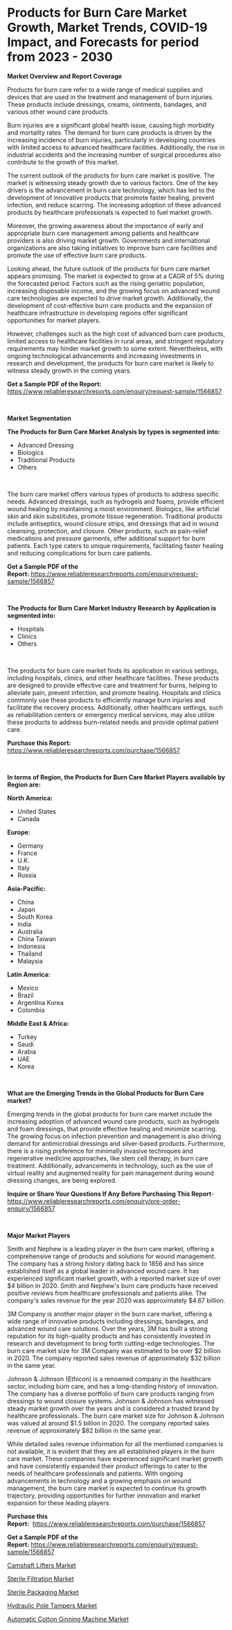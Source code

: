 <p><h1>Products for Burn Care Market Growth, Market Trends, COVID-19 Impact, and Forecasts for period from 2023 - 2030</h1></p><p><strong>Market Overview and Report Coverage</strong></p>
<p><p>Products for burn care refer to a wide range of medical supplies and devices that are used in the treatment and management of burn injuries. These products include dressings, creams, ointments, bandages, and various other wound care products.</p><p>Burn injuries are a significant global health issue, causing high morbidity and mortality rates. The demand for burn care products is driven by the increasing incidence of burn injuries, particularly in developing countries with limited access to advanced healthcare facilities. Additionally, the rise in industrial accidents and the increasing number of surgical procedures also contribute to the growth of this market.</p><p>The current outlook of the products for burn care market is positive. The market is witnessing steady growth due to various factors. One of the key drivers is the advancement in burn care technology, which has led to the development of innovative products that promote faster healing, prevent infection, and reduce scarring. The increasing adoption of these advanced products by healthcare professionals is expected to fuel market growth.</p><p>Moreover, the growing awareness about the importance of early and appropriate burn care management among patients and healthcare providers is also driving market growth. Governments and international organizations are also taking initiatives to improve burn care facilities and promote the use of effective burn care products.</p><p>Looking ahead, the future outlook of the products for burn care market appears promising. The market is expected to grow at a CAGR of 5% during the forecasted period. Factors such as the rising geriatric population, increasing disposable income, and the growing focus on advanced wound care technologies are expected to drive market growth. Additionally, the development of cost-effective burn care products and the expansion of healthcare infrastructure in developing regions offer significant opportunities for market players.</p><p>However, challenges such as the high cost of advanced burn care products, limited access to healthcare facilities in rural areas, and stringent regulatory requirements may hinder market growth to some extent. Nevertheless, with ongoing technological advancements and increasing investments in research and development, the products for burn care market is likely to witness steady growth in the coming years.</p></p>
<p><strong>Get a Sample PDF of the Report:</strong> <a href="https://www.reliableresearchreports.com/enquiry/request-sample/1566857">https://www.reliableresearchreports.com/enquiry/request-sample/1566857</a></p>
<p>&nbsp;</p>
<p><strong>Market Segmentation</strong></p>
<p><strong>The Products for Burn Care Market Analysis by types is segmented into:</strong></p>
<p><ul><li>Advanced Dressing</li><li>Biologics</li><li>Traditional Products</li><li>Others</li></ul></p>
<p>&nbsp;</p>
<p><p>The burn care market offers various types of products to address specific needs. Advanced dressings, such as hydrogels and foams, provide efficient wound healing by maintaining a moist environment. Biologics, like artificial skin and skin substitutes, promote tissue regeneration. Traditional products include antiseptics, wound closure strips, and dressings that aid in wound cleansing, protection, and closure. Other products, such as pain-relief medications and pressure garments, offer additional support for burn patients. Each type caters to unique requirements, facilitating faster healing and reducing complications for burn care patients.</p></p>
<p><strong>Get a Sample PDF of the Report:</strong>&nbsp;<a href="https://www.reliableresearchreports.com/enquiry/request-sample/1566857">https://www.reliableresearchreports.com/enquiry/request-sample/1566857</a></p>
<p>&nbsp;</p>
<p><strong>The Products for Burn Care Market Industry Research by Application is segmented into:</strong></p>
<p><ul><li>Hospitals</li><li>Clinics</li><li>Others</li></ul></p>
<p>&nbsp;</p>
<p><p>The products for burn care market finds its application in various settings, including hospitals, clinics, and other healthcare facilities. These products are designed to provide effective care and treatment for burns, helping to alleviate pain, prevent infection, and promote healing. Hospitals and clinics commonly use these products to efficiently manage burn injuries and facilitate the recovery process. Additionally, other healthcare settings, such as rehabilitation centers or emergency medical services, may also utilize these products to address burn-related needs and provide optimal patient care.</p></p>
<p><strong>Purchase this Report:</strong>&nbsp; <a href="https://www.reliableresearchreports.com/purchase/1566857">https://www.reliableresearchreports.com/purchase/1566857</a></p>
<p>&nbsp;</p>
<p><strong>In terms of Region, the Products for Burn Care Market Players available by Region are:</strong></p>
<p>
    <p> <strong> North America: </strong>
        <ul>
            <li>United States</li>
            <li>Canada</li>
        </ul>
        </p> 
    <p> <strong> Europe: </strong>
        <ul>
            <li>Germany</li>
            <li>France</li>
            <li>U.K.</li>
            <li>Italy</li>
            <li>Russia</li>
        </ul>
        </p> 
    <p> <strong> Asia-Pacific: </strong>
        <ul>
            <li>China</li>
            <li>Japan</li>
            <li>South Korea</li>
            <li>India</li>
            <li>Australia</li>
            <li>China Taiwan</li>
            <li>Indonesia</li>
            <li>Thailand</li>
            <li>Malaysia</li>
        </ul>
        </p> 
    <p> <strong> Latin America: </strong>
        <ul>
            <li>Mexico</li>
            <li>Brazil</li>
            <li>Argentina Korea</li>
            <li>Colombia</li>
        </ul>
        </p> 
    <p> <strong> Middle East & Africa: </strong>
        <ul>
            <li>Turkey</li>
            <li>Saudi</li>
            <li>Arabia</li>
            <li>UAE</li>
            <li>Korea</li>
        </ul>
    </p>
    </p>
<p>&nbsp;</p>
<p><strong>What are the Emerging Trends in the Global Products for Burn Care market?</strong></p>
<p><p>Emerging trends in the global products for burn care market include the increasing adoption of advanced wound care products, such as hydrogels and foam dressings, that provide effective healing and minimize scarring. The growing focus on infection prevention and management is also driving demand for antimicrobial dressings and silver-based products. Furthermore, there is a rising preference for minimally invasive techniques and regenerative medicine approaches, like stem cell therapy, in burn care treatment. Additionally, advancements in technology, such as the use of virtual reality and augmented reality for pain management during wound dressing changes, are being explored.</p></p>
<p><strong>Inquire or Share Your Questions If Any Before Purchasing This Report</strong>- <a href="https://www.reliableresearchreports.com/enquiry/pre-order-enquiry/1566857">https://www.reliableresearchreports.com/enquiry/pre-order-enquiry/1566857</a></p>
<p>&nbsp;</p>
<p><strong>Major Market Players</strong></p>
<p><p>Smith and Nephew is a leading player in the burn care market, offering a comprehensive range of products and solutions for wound management. The company has a strong history dating back to 1856 and has since established itself as a global leader in advanced wound care. It has experienced significant market growth, with a reported market size of over $4 billion in 2020. Smith and Nephew's burn care products have received positive reviews from healthcare professionals and patients alike. The company's sales revenue for the year 2020 was approximately $4.67 billion.</p><p>3M Company is another major player in the burn care market, offering a wide range of innovative products including dressings, bandages, and advanced wound care solutions. Over the years, 3M has built a strong reputation for its high-quality products and has consistently invested in research and development to bring forth cutting-edge technologies. The burn care market size for 3M Company was estimated to be over $2 billion in 2020. The company reported sales revenue of approximately $32 billion in the same year.</p><p>Johnson & Johnson (Ethicon) is a renowned company in the healthcare sector, including burn care, and has a long-standing history of innovation. The company has a diverse portfolio of burn care products ranging from dressings to wound closure systems. Johnson & Johnson has witnessed steady market growth over the years and is considered a trusted brand by healthcare professionals. The burn care market size for Johnson & Johnson was valued at around $1.5 billion in 2020. The company reported sales revenue of approximately $82 billion in the same year.</p><p>While detailed sales revenue information for all the mentioned companies is not available, it is evident that they are all established players in the burn care market. These companies have experienced significant market growth and have consistently expanded their product offerings to cater to the needs of healthcare professionals and patients. With ongoing advancements in technology and a growing emphasis on wound management, the burn care market is expected to continue its growth trajectory, providing opportunities for further innovation and market expansion for these leading players.</p></p>
<p><strong>Purchase this Report:</strong>&nbsp;&nbsp;<a href="https://www.reliableresearchreports.com/purchase/1566857">https://www.reliableresearchreports.com/purchase/1566857</a></p>
<p></p>
<p><strong>Get a Sample PDF of the Report:</strong>&nbsp;<a href="https://www.reliableresearchreports.com/enquiry/request-sample/1566857">https://www.reliableresearchreports.com/enquiry/request-sample/1566857</a></p>
<p><p><a href="https://www.linkedin.com/pulse/camshaft-lifters-market-share-amp-new-trends-analysis-report-rjxce/">Camshaft Lifters Market</a></p><p><a href="https://medium.com/@bhumi.technologiesmumbai/sterile-filtration-market-size-cagr-trends-2024-2030-3c06a43fbe13">Sterile Filtration Market</a></p><p><a href="https://medium.com/@hotspotflipk/sterile-packaging-market-size-cagr-trends-2024-2030-346188a57c17">Sterile Packaging Market</a></p><p><a href="https://www.linkedin.com/pulse/hydraulic-pole-tampers-market-size-growth-forecast-from-aywhe/">Hydraulic Pole Tampers Market</a></p><p><a href="https://www.linkedin.com/pulse/automatic-cotton-ginning-machine-market-size-share-global-cogte/">Automatic Cotton Ginning Machine Market</a></p></p>